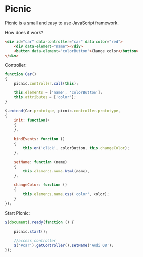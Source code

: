 
# Picnic

Picnic is a small and easy to use JavaScript framework.

How does it work? 

```html
<div id="car" data-controller="car" data-color="red">
	<div data-element="name"></div> 
	<button data-element="colorButton">Change color</button>
</div>
```

Controller:

```js
function Car()  
{  
	picnic.controller.call(this);  
  
	this.elements = ['name', 'colorButton'];  
	this.attributes = ['color'];  
}  
  
$.extend(Car.prototype, picnic.controller.prototype,  
{    
	init: function()  
    {            
	},  
  
	bindEvents: function ()  
    {  
        this.on('click', colorButton, this.changeColor);  
	},  
  
	setName: function (name)  
    {  
        this.elements.name.html(name);  
	},  
  
	changeColor: function ()  
	{  
	    this.elements.name.css('color', color);
	}  
});
```
Start Picnic:
```js
$(document).ready(function () {  
  
	picnic.start();  
  
	//access controller
	$('#car').getController().setName('Audi Q8');  
});
```